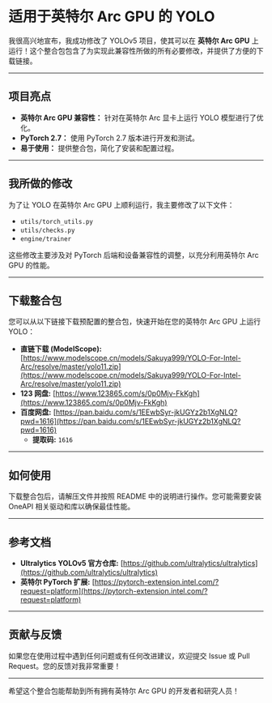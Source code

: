 # 适用于英特尔 Arc GPU 的 YOLO

我很高兴地宣布，我成功修改了 YOLOv5 项目，使其可以在 **英特尔 Arc GPU** 上运行！这个整合包包含了为实现此兼容性所做的所有必要修改，并提供了方便的下载链接。

---

## 项目亮点

* **英特尔 Arc GPU 兼容性：** 针对在英特尔 Arc 显卡上运行 YOLO 模型进行了优化。
* **PyTorch 2.7：** 使用 PyTorch 2.7 版本进行开发和测试。
* **易于使用：** 提供整合包，简化了安装和配置过程。

---

## 我所做的修改

为了让 YOLO 在英特尔 Arc GPU 上顺利运行，我主要修改了以下文件：

* `utils/torch_utils.py`
* `utils/checks.py`
* `engine/trainer`

这些修改主要涉及对 PyTorch 后端和设备兼容性的调整，以充分利用英特尔 Arc GPU 的性能。

---

## 下载整合包

您可以从以下链接下载预配置的整合包，快速开始在您的英特尔 Arc GPU 上运行 YOLO：

* **直链下载 (ModelScope):** [https://www.modelscope.cn/models/Sakuya999/YOLO-For-Intel-Arc/resolve/master/yolo11.zip](https://www.modelscope.cn/models/Sakuya999/YOLO-For-Intel-Arc/resolve/master/yolo11.zip)
* **123 网盘:** [https://www.123865.com/s/0p0Mjv-FkKgh](https://www.123865.com/s/0p0Mjv-FkKgh)
* **百度网盘:** [https://pan.baidu.com/s/1EEwbSyr-jkUGYz2b1XgNLQ?pwd=1616](https://pan.baidu.com/s/1EEwbSyr-jkUGYz2b1XgNLQ?pwd=1616)
    * **提取码:** `1616`

---

## 如何使用

下载整合包后，请解压文件并按照 README 中的说明进行操作。您可能需要安装 OneAPI 相关驱动和库以确保最佳性能。

---

## 参考文档

* **Ultralytics YOLOv5 官方仓库:** [https://github.com/ultralytics/ultralytics](https://github.com/ultralytics/ultralytics)
* **英特尔 PyTorch 扩展:** [https://pytorch-extension.intel.com/?request=platform](https://pytorch-extension.intel.com/?request=platform)

---

## 贡献与反馈

如果您在使用过程中遇到任何问题或有任何改进建议，欢迎提交 Issue 或 Pull Request。您的反馈对我非常重要！

---

希望这个整合包能帮助到所有拥有英特尔 Arc GPU 的开发者和研究人员！
